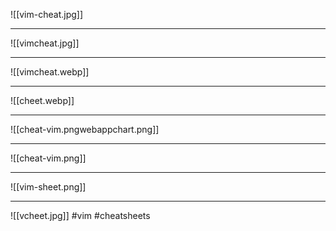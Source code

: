 ![[vim-cheat.jpg]]
***
![[vimcheat.jpg]]

***
![[vimcheat.webp]]
***
![[cheet.webp]]
***
![[cheat-vim.pngwebappchart.png]]
***

![[cheat-vim.png]]
***
![[vim-sheet.png]]
***
![[vcheet.jpg]]
#vim #cheatsheets 